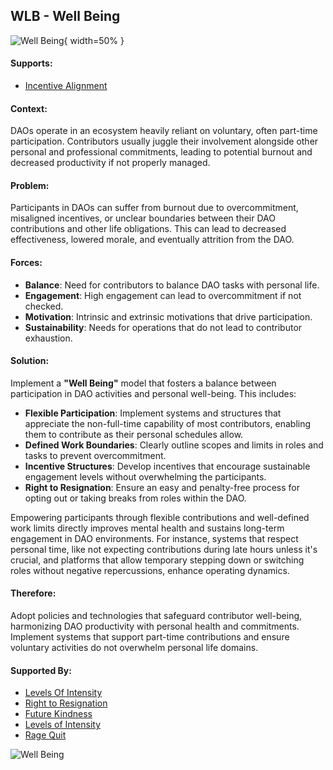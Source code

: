 ## WLB - Well Being

![Well Being](output/illustrations/well_being.png){ width=50% }

#### Supports:

* [Incentive Alignment](/patterns/incentive_alignment.html)

#### Context:

DAOs operate in an ecosystem heavily reliant on voluntary, often part-time participation. Contributors usually juggle their involvement alongside other personal and professional commitments, leading to potential burnout and decreased productivity if not properly managed.

#### Problem:

Participants in DAOs can suffer from burnout due to overcommitment, misaligned incentives, or unclear boundaries between their DAO contributions and other life obligations. This can lead to decreased effectiveness, lowered morale, and eventually attrition from the DAO.

#### Forces:

- **Balance**: Need for contributors to balance DAO tasks with personal life.
- **Engagement**: High engagement can lead to overcommitment if not checked.
- **Motivation**: Intrinsic and extrinsic motivations that drive participation.
- **Sustainability**: Needs for operations that do not lead to contributor exhaustion.

#### Solution:

Implement a **"Well Being"** model that fosters a balance between participation in DAO activities and personal well-being. This includes:

- **Flexible Participation**: Implement systems and structures that appreciate the non-full-time capability of most contributors, enabling them to contribute as their personal schedules allow.
- **Defined Work Boundaries**: Clearly outline scopes and limits in roles and tasks to prevent overcommitment.
- **Incentive Structures**: Develop incentives that encourage sustainable engagement levels without overwhelming the participants.
- **Right to Resignation**: Ensure an easy and penalty-free process for opting out or taking breaks from roles within the DAO.
  
Empowering participants through flexible contributions and well-defined work limits directly improves mental health and sustains long-term engagement in DAO environments. For instance, systems that respect personal time, like not expecting contributions during late hours unless it's crucial, and platforms that allow temporary stepping down or switching roles without negative repercussions, enhance operating dynamics.

#### Therefore:

Adopt policies and technologies that safeguard contributor well-being, harmonizing DAO productivity with personal health and commitments. Implement systems that support part-time contributions and ensure voluntary activities do not overwhelm personal life domains.

#### Supported By:

* [Levels Of Intensity](/patterns/levels_of_intensity.html)
* [Right to Resignation](/patterns/right_to_resignation.html)
* [Future Kindness](/patterns/future_kindness.html)
* [Levels of Intensity](/patterns/levels_of_intensity.html)
* [Rage Quit](/patterns/rage_quit.html)

![Well Being](output/well_being_specific_graph.png)